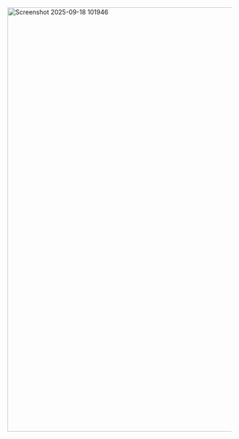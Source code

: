 <img width="1919" height="951" alt="Screenshot 2025-09-18 101946" src="https://github.com/user-attachments/assets/3166342b-673d-4409-babc-1430ad5da61c" />
